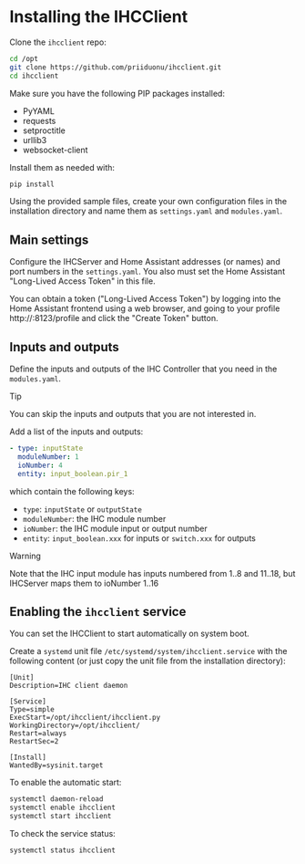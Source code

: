 # Installing the IHCClient

Clone the `ihcclient` repo:

```bash
cd /opt
git clone https://github.com/priiduonu/ihcclient.git
cd ihcclient
```

Make sure you have the following PIP packages installed:

- PyYAML
- requests
- setproctitle
- urllib3
- websocket-client

Install them as needed with:

```bash
pip install
```

Using the provided sample files, create your own configuration files in the
installation directory and name them as `settings.yaml` and `modules.yaml`.

## Main settings

Configure the IHCServer and Home Assistant addresses (or names) and port
numbers in the `settings.yaml`. You also must set the Home
Assistant "Long-Lived Access Token" in this file.

You can obtain a token ("Long-Lived Access Token") by logging into the Home
Assistant frontend using a web browser, and going to your profile
http://<hass>:8123/profile and click the "Create Token" button.

## Inputs and outputs

Define the inputs and outputs of the IHC Controller that you need in the
`modules.yaml`.

> [!TIP]
> You can skip the inputs and outputs that you are not interested in.

Add a list of the inputs and outputs:

```yaml
- type: inputState
  moduleNumber: 1
  ioNumber: 4
  entity: input_boolean.pir_1
```

which contain the following keys:

- `type`: `inputState` or `outputState`
- `moduleNumber`: the IHC module number
- `ioNumber`: the IHC module input or output number
- `entity`: `input_boolean.xxx` for inputs or `switch.xxx` for outputs

> [!WARNING]
> Note that the IHC input module has inputs numbered from 1..8 and 11..18, but
  IHCServer maps them to ioNumber 1..16

## Enabling the `ihcclient` service

You can set the IHCClient to start automatically on system boot.

Create a `systemd` unit file `/etc/systemd/system/ihcclient.service` with the
following content (or just copy the unit file from the installation directory):

```output
[Unit]
Description=IHC client daemon

[Service]
Type=simple
ExecStart=/opt/ihcclient/ihcclient.py
WorkingDirectory=/opt/ihcclient/
Restart=always
RestartSec=2

[Install]
WantedBy=sysinit.target
```

To enable the automatic start:

```bash
systemctl daemon-reload
systemctl enable ihcclient
systemctl start ihcclient
```

To check the service status:

```bash
systemctl status ihcclient
```
